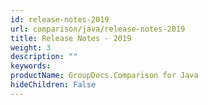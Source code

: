 ```yaml
---
id: release-notes-2019
url: comparison/java/release-notes-2019
title: Release Notes - 2019
weight: 3
description: ""
keywords: 
productName: GroupDocs.Comparison for Java
hideChildren: False
---
```

